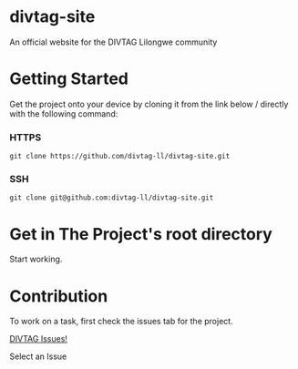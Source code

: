 # divtag-site
An official website for the DIVTAG Lilongwe community

# Getting Started
Get the project onto your device by cloning it from the link below / directly with the following command:

### HTTPS

    git clone https://github.com/divtag-ll/divtag-site.git
    
### SSH
  
    git clone git@github.com:divtag-ll/divtag-site.git 
    
# Get in The Project's root directory

Start working.

# Contribution

To work on a task, first check the issues tab for the project.

[DIVTAG Issues!](https://github.com/divtag-ll/divtag-site/issues)

Select an Issue
